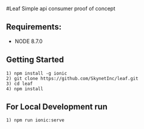 #Leaf
 Simple api consumer proof of concept

## Requirements:
 - NODE 8.7.0


## Getting Started

```
1) npm install -g ionic
2) git clone https://github.com/SkynetInc/leaf.git
3) cd leaf
4) npm install
```

## For Local Development run

```
1) npm run ionic:serve

```
